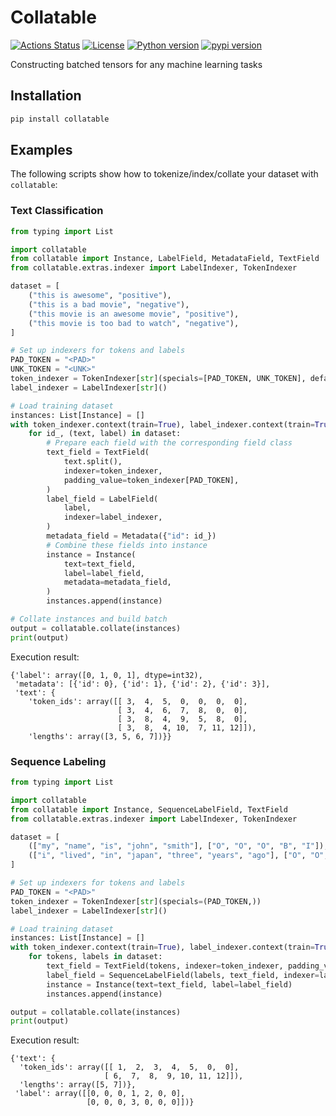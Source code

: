 # Collatable

[![Actions Status](https://github.com/altescy/collatable/workflows/CI/badge.svg)](https://github.com/altescy/collatable/actions/workflows/ci.yml)
[![License](https://img.shields.io/github/license/altescy/collatable)](https://github.com/altescy/collatable/blob/main/LICENSE)
[![Python version](https://img.shields.io/pypi/pyversions/collatable)](https://github.com/altescy/collatable)
[![pypi version](https://img.shields.io/pypi/v/collatable)](https://pypi.org/project/collatable/)

Constructing batched tensors for any machine learning tasks

## Installation

```bash
pip install collatable
```

## Examples

The following scripts show how to tokenize/index/collate your dataset with `collatable`:

### Text Classification

```python
from typing import List

import collatable
from collatable import Instance, LabelField, MetadataField, TextField
from collatable.extras.indexer import LabelIndexer, TokenIndexer

dataset = [
    ("this is awesome", "positive"),
    ("this is a bad movie", "negative"),
    ("this movie is an awesome movie", "positive"),
    ("this movie is too bad to watch", "negative"),
]

# Set up indexers for tokens and labels
PAD_TOKEN = "<PAD>"
UNK_TOKEN = "<UNK>"
token_indexer = TokenIndexer[str](specials=[PAD_TOKEN, UNK_TOKEN], default=UNK_TOKEN)
label_indexer = LabelIndexer[str]()

# Load training dataset
instances: List[Instance] = []
with token_indexer.context(train=True), label_indexer.context(train=True):
    for id_, (text, label) in dataset:
        # Prepare each field with the corresponding field class
        text_field = TextField(
            text.split(),
            indexer=token_indexer,
            padding_value=token_indexer[PAD_TOKEN],
        )
        label_field = LabelField(
            label,
            indexer=label_indexer,
        )
        metadata_field = Metadata({"id": id_})
        # Combine these fields into instance
        instance = Instance(
            text=text_field,
            label=label_field,
            metadata=metadata_field,
        )
        instances.append(instance)

# Collate instances and build batch
output = collatable.collate(instances)
print(output)
```

Execution result:

```text
{'label': array([0, 1, 0, 1], dtype=int32),
 'metadata': [{'id': 0}, {'id': 1}, {'id': 2}, {'id': 3}],
 'text': {
    'token_ids': array([[ 3,  4,  5,  0,  0,  0,  0],
                        [ 3,  4,  6,  7,  8,  0,  0],
                        [ 3,  8,  4,  9,  5,  8,  0],
                        [ 3,  8,  4, 10,  7, 11, 12]]),
    'lengths': array([3, 5, 6, 7])}}
```

### Sequence Labeling

```python
from typing import List

import collatable
from collatable import Instance, SequenceLabelField, TextField
from collatable.extras.indexer import LabelIndexer, TokenIndexer

dataset = [
    (["my", "name", "is", "john", "smith"], ["O", "O", "O", "B", "I"]),
    (["i", "lived", "in", "japan", "three", "years", "ago"], ["O", "O", "O", "U", "O", "O", "O"]),
]

# Set up indexers for tokens and labels
PAD_TOKEN = "<PAD>"
token_indexer = TokenIndexer[str](specials=(PAD_TOKEN,))
label_indexer = LabelIndexer[str]()

# Load training dataset
instances: List[Instance] = []
with token_indexer.context(train=True), label_indexer.context(train=True):
    for tokens, labels in dataset:
        text_field = TextField(tokens, indexer=token_indexer, padding_value=token_indexer[PAD_TOKEN])
        label_field = SequenceLabelField(labels, text_field, indexer=label_indexer)
        instance = Instance(text=text_field, label=label_field)
        instances.append(instance)

output = collatable.collate(instances)
print(output)
```

Execution result:

```text
{'text': {
  'token_ids': array([[ 1,  2,  3,  4,  5,  0,  0],
                     [ 6,  7,  8,  9, 10, 11, 12]]),
  'lengths': array([5, 7])},
 'label': array([[0, 0, 0, 1, 2, 0, 0],
                 [0, 0, 0, 3, 0, 0, 0]])}
```
